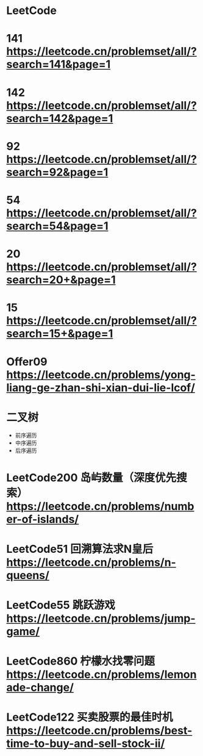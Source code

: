 # LeetCode

# 141 https://leetcode.cn/problemset/all/?search=141&page=1

# 142 https://leetcode.cn/problemset/all/?search=142&page=1

# 92 https://leetcode.cn/problemset/all/?search=92&page=1

# 54 https://leetcode.cn/problemset/all/?search=54&page=1

# 20 https://leetcode.cn/problemset/all/?search=20+&page=1

# 15 https://leetcode.cn/problemset/all/?search=15+&page=1

# Offer09 https://leetcode.cn/problems/yong-liang-ge-zhan-shi-xian-dui-lie-lcof/


# 二叉树
- 前序遍历
- 中序遍历
- 后序遍历

# LeetCode200 岛屿数量（深度优先搜索） https://leetcode.cn/problems/number-of-islands/
# LeetCode51 回溯算法求N皇后 https://leetcode.cn/problems/n-queens/
# LeetCode55 跳跃游戏 https://leetcode.cn/problems/jump-game/
# LeetCode860 柠檬水找零问题 https://leetcode.cn/problems/lemonade-change/
# LeetCode122 买卖股票的最佳时机 https://leetcode.cn/problems/best-time-to-buy-and-sell-stock-ii/
